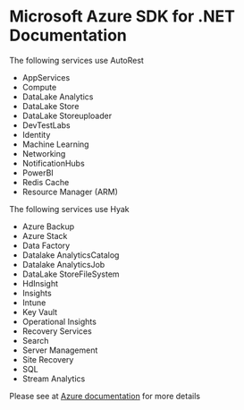# Microsoft Azure SDK for .NET Documentation

The following services use AutoRest
- AppServices
- Compute
- DataLake Analytics
- DataLake Store
- DataLake Storeuploader
- DevTestLabs
- Identity
- Machine Learning
- Networking
- NotificationHubs
- PowerBI
- Redis Cache
- Resource Manager (ARM)

The following services use Hyak
- Azure Backup
- Azure Stack
- Data Factory
- Datalake AnalyticsCatalog
- Datalake AnalyticsJob
- DataLake StoreFileSystem
- HdInsight
- Insights
- Intune
- Key Vault
- Operational Insights
- Recovery Services
- Search
- Server Management
- Site Recovery
- SQL
- Stream Analytics

Please see at [Azure documentation](https://azure.microsoft.com/en-us/documentation/api/) for more details


